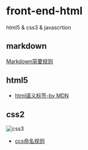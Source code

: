 # front-end-html
html5 &amp; css3 &amp; javascrtion

## markdown
[Markdown简要规则](http://www.jianshu.com/p/1e402922ee32/)

## html5
 * [html语义标签-by MDN](https://developer.mozilla.org/zh-CN/docs/Web/HTML/Element)
   
## css2
 ![css3](http://m3.app111.com/AppImg/160x160/2015/12/17/10584655071450316202089.jpg)
 * [ccs命名规则](https://www.douban.com/note/499976405/?type=like)
